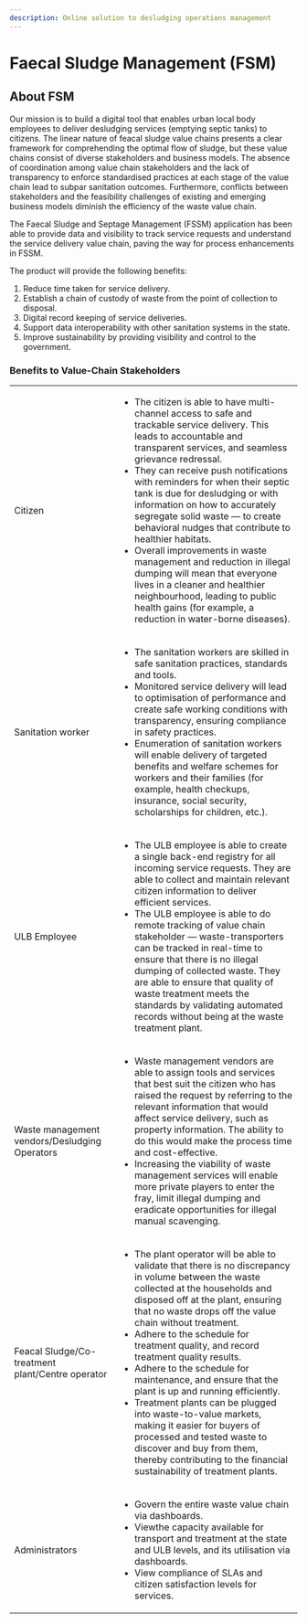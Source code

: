 ```yaml
---
description: Online solution to desludging operations management
---
```


# Faecal Sludge Management (FSM)

## About FSM

Our mission is to build a digital tool that enables urban local body employees to deliver desludging services (emptying septic tanks) to citizens. The linear nature of feacal sludge value chains presents a clear framework for comprehending the optimal flow of sludge, but these value chains consist of diverse stakeholders and business models. The absence of coordination among value chain stakeholders and the lack of transparency to enforce standardised practices at each stage of the value chain lead to subpar sanitation outcomes. Furthermore, conflicts between stakeholders and the feasibility challenges of existing and emerging business models diminish the efficiency of the waste value chain.

The Faecal Sludge and Septage Management (FSSM) application has been able to provide data and visibility to track service requests and understand the service delivery value chain, paving the way for process enhancements in FSSM.

The product will provide the following benefits:

1. Reduce time taken for service delivery.
2. Establish a chain of custody of waste from the point of collection to disposal.
3. Digital record keeping of service deliveries.
4. Support data interoperability with other sanitation systems in the state.
5. Improve sustainability by providing visibility and control to the government.

### Benefits to Value-Chain Stakeholders

|                                                  |                                                                                                                                                                                                                                                                                                                                                                                                                                                                                                                                                                                                                                                                                                           |
| ------------------------------------------------ | --------------------------------------------------------------------------------------------------------------------------------------------------------------------------------------------------------------------------------------------------------------------------------------------------------------------------------------------------------------------------------------------------------------------------------------------------------------------------------------------------------------------------------------------------------------------------------------------------------------------------------------------------------------------------------------------------------- |
| Citizen                                          | <p></p><ul><li>The citizen is able to have multi-channel access to safe and trackable service delivery. This leads to accountable and transparent services, and seamless grievance redressal. </li><li>They can receive push notifications with reminders for when their septic tank is due for desludging or with information on how to accurately segregate solid waste — to create behavioral nudges that contribute to healthier habitats.</li><li>Overall improvements in waste management and reduction in illegal dumping will mean that everyone lives in a cleaner and healthier neighbourhood, leading to public health gains (for example, a reduction in water-borne diseases).</li></ul>     |
| Sanitation worker                                | <p></p><ul><li>The sanitation workers are skilled in safe sanitation practices, standards and tools. </li><li>Monitored service delivery will lead to optimisation of performance and create safe working conditions with transparency, ensuring compliance in safety practices.</li><li>Enumeration of sanitation workers will enable delivery of targeted benefits and welfare schemes for workers and their families (for example,  health checkups, insurance, social security, scholarships for children, etc.).</li></ul>                                                                                                                                                                           |
| ULB Employee                                     | <p></p><ul><li>The ULB employee is able to create a single back-end registry for all incoming service requests. They are able to collect and maintain relevant citizen information to deliver efficient services.</li><li>The ULB employee is able to do remote tracking of value chain stakeholder — waste-transporters can be tracked in real-time to ensure that there is no illegal dumping of collected waste. They are able to ensure that quality of waste treatment meets the standards by validating automated records without being at the waste treatment plant.</li></ul>                                                                                                                     |
| Waste management vendors/Desludging Operators    | <p></p><ul><li>Waste management vendors are able to assign tools and services that best suit the citizen who has raised the request by referring to the relevant information that would affect service delivery, such as property information. The ability to do this would make the process time and cost-effective.</li><li> Increasing the viability of waste management services will enable more private players to enter the fray, limit illegal dumping and eradicate opportunities for illegal manual scavenging.</li></ul>                                                                                                                                                                       |
| Feacal Sludge/Co-treatment plant/Centre operator | <p></p><ul><li>The plant operator will be able to validate that there is no discrepancy in volume between the waste collected at the households and disposed off at the plant, ensuring that no waste drops off the value chain without treatment.</li><li>Adhere to the schedule for treatment quality, and record treatment quality results.</li><li>Adhere to the schedule for maintenance, and ensure that the plant is up and running efficiently.</li><li>Treatment plants can be plugged into waste-to-value markets, making it easier for buyers of processed and tested waste to discover and buy from them, thereby contributing to the financial sustainability of treatment plants.</li></ul> |
| Administrators                                   | <p></p><ul><li>Govern the entire waste value chain via dashboards.</li><li>Viewthe  capacity available for transport and treatment at the state and ULB levels, and its utilisation via dashboards.</li><li>View compliance of SLAs and citizen satisfaction levels for services.</li></ul>                                                                                                                                                                                                                                                                                                                                                                                                               |
